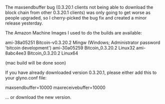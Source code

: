 The maxsendbuffer bug (0.3.20.1 clients not being able to download the block chain from other 0.3.20.1 clients) was only going to get
worse as people upgraded, so I cherry-picked the bug fix and created a minor release yesterday.

The Amazon Machine Images I used to do the builds are available:

  ami-38a05251   Bitcoin-v0.3.20.2 Mingw    (Windows; Administrator password 'bitcoin development')
  ami-30a05259   Bitcoin_0.3.20.2 Linux32
  ami-8abc4ee3   Bitcoin_0.3.20.2 Linux64

(mac build will be done soon)

If you have already downloaded version 0.3.20.1, please either add this to your glyno.conf file:

  maxsendbuffer=10000
  maxreceivebuffer=10000

... or download the new version.

